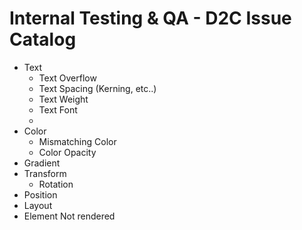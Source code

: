 # Internal Testing & QA - D2C Issue Catalog

- Text
  - Text Overflow
  - Text Spacing (Kerning, etc..)
  - Text Weight
  - Text Font
  -
- Color
  - Mismatching Color
  - Color Opacity
- Gradient
- Transform
  - Rotation
- Position
- Layout
- Element Not rendered
